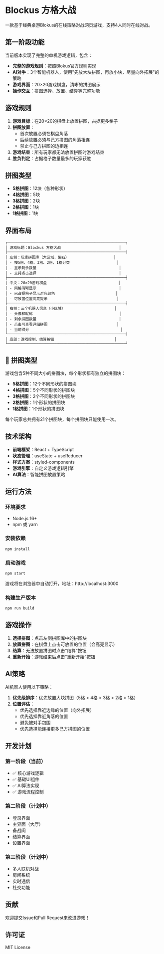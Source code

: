 # Blockus 方格大战

一款基于经典桌游Blokus的在线策略对战网页游戏，支持4人同时在线对战。

## 第一阶段功能

当前版本实现了完整的单机游戏逻辑，包含：

- **完整的游戏规则**：按照Blokus官方规则实现
- **AI对手**：3个智能机器人，使用"先放大块拼图，再放小块，尽量向外拓展"的策略
- **游戏界面**：20×20游戏棋盘，清晰的拼图展示
- **操作交互**：拼图选择、放置、结算等完整功能

## 游戏规则

1. **游戏目标**：在20×20的棋盘上放置拼图，占据更多格子
2. **拼图放置**：
   - 首次放置必须在棋盘角落
   - 后续放置必须与己方拼图的角落相连
   - 禁止与己方拼图的边相连
3. **游戏结束**：所有玩家都无法放置拼图时游戏结束
4. **胜负判定**：占据格子数量最多的玩家获胜

## 拼图类型

- **5格拼图**：12块（各种形状）
- **4格拼图**：5块
- **3格拼图**：2块
- **2格拼图**：1块
- **1格拼图**：1块

## 界面布局

```
┌─────────────────────────────────────────────────────┐
│ 游戏标题：Blockus 方格大战                          │
├─────────────────────────────────────────────────────┤
│ 左侧：玩家拼图库（大区域，偏右）                    │
│ - 按5格、4格、3格、2格、1格分类                     │
│ - 显示剩余数量                                     │
│ - 支持点击选择                                     │
├─────────────────────────────────────────────────────┤
│ 中央：20×20游戏棋盘                                │
│ - 网格清晰显示                                     │
│ - 已占据格子显示对应颜色                           │
│ - 可放置位置高亮提示                               │
├─────────────────────────────────────────────────────┤
│ 右侧：三个机器人信息（小区域）                      │
│ - 头像和昵称                                       │
│ - 剩余拼图数量                                     │
│ - 点击可查看详细拼图                               │
│ - 当前得分                                         │
└─────────────────────────────────────────────────────┤
│ 底部：游戏控制、结算按钮                           │
└─────────────────────────────────────────────────────┘
```

## 🧩 拼图类型

游戏包含5种不同大小的拼图块，每个形状都有独立的拼图块：

- **5格拼图**：12个不同形状的拼图块
- **4格拼图**：5个不同形状的拼图块  
- **3格拼图**：2个不同形状的拼图块
- **2格拼图**：1个形状的拼图块
- **1格拼图**：1个形状的拼图块

每个玩家总共拥有21个拼图块，每个拼图块只能使用一次。

## 技术架构

- **前端框架**：React + TypeScript
- **状态管理**：useState + useReducer
- **样式方案**：styled-components
- **游戏引擎**：自定义游戏逻辑引擎
- **AI算法**：智能拼图放置策略

## 运行方法

### 环境要求
- Node.js 16+
- npm 或 yarn

### 安装依赖
```bash
npm install
```

### 启动游戏
```bash
npm start
```

游戏将在浏览器中自动打开，地址：http://localhost:3000

### 构建生产版本
```bash
npm run build
```

## 游戏操作

1. **选择拼图**：点击左侧拼图库中的拼图块
2. **放置拼图**：在棋盘上点击可放置的位置（会高亮显示）
3. **结算**：无法放置拼图时点击"结算"按钮
4. **重新开始**：游戏结束后点击"重新开始"按钮

## AI策略

AI机器人使用以下策略：
1. **优先级排序**：优先放置大块拼图（5格 > 4格 > 3格 > 2格 > 1格）
2. **位置评估**：
   - 优先选择靠近边缘的位置（向外拓展）
   - 优先选择靠近角落的位置
   - 避免被对手包围
   - 优先选择能连接更多己方拼图的位置

## 开发计划

### 第一阶段（当前）
- ✅ 核心游戏逻辑
- ✅ 基础UI组件
- ✅ AI算法实现
- ✅ 游戏流程控制

### 第二阶段（计划中）
- 登录界面
- 主界面（大厅）
- 备战间
- 结算界面
- 设置界面

### 第三阶段（计划中）
- 多人联机对战
- 房间系统
- 实时通信
- 社交功能

## 贡献

欢迎提交Issue和Pull Request来改进游戏！

## 许可证

MIT License
